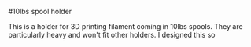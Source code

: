 #10lbs spool holder

This is a holder for 3D printing filament coming in 10lbs spools. They are particularly heavy and won't fit other holders. I designed this so 